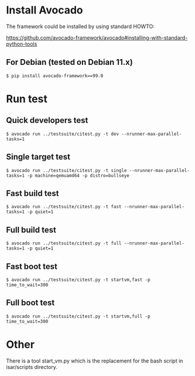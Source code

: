 # Install Avocado

The framework could be installed by using standard HOWTO:

  https://github.com/avocado-framework/avocado#installing-with-standard-python-tools

## For Debian (tested on Debian 11.x)

```
$ pip install avocado-framework==99.0
```

# Run test

## Quick developers test

```
$ avocado run ../testsuite/citest.py -t dev --nrunner-max-parallel-tasks=1
```

## Single target test

```
$ avocado run ../testsuite/citest.py -t single --nrunner-max-parallel-tasks=1 -p machine=qemuamd64 -p distro=bullseye
```

## Fast build test

```
$ avocado run ../testsuite/citest.py -t fast --nrunner-max-parallel-tasks=1 -p quiet=1
```

## Full build test

```
$ avocado run ../testsuite/citest.py -t full --nrunner-max-parallel-tasks=1 -p quiet=1
```

## Fast boot test

```
$ avocado run ../testsuite/citest.py -t startvm,fast -p time_to_wait=300
```

## Full boot test

```
$ avocado run ../testsuite/citest.py -t startvm,full -p time_to_wait=300
```

# Other

There is a tool start_vm.py which is the replacement for the bash script in isar/scripts directory.

